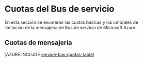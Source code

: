 <properties 
   pageTitle="Cuotas del Bus de servicio"
   description="Límites y cuotas de Bus de servicio."
   services="service-bus"
   documentationCenter="na"
   authors="sethmanheim"
   manager="timlt"
   editor="" />
<tags 
   ms.service="service-bus"
   ms.devlang="na"
   ms.topic="article"
   ms.tgt_pltfrm="na"
   ms.workload="tbd"
   ms.date="07/10/2015"
   ms.author="sethm" />

# Cuotas del Bus de servicio

En esta sección se enumeran las cuotas básicas y los umbrales de limitación de la mensajería de Bus de servicio de Microsoft Azure.

## Cuotas de mensajería

[AZURE.INCLUDE [service-bus-quotas-table](../../includes/service-bus-quotas-table.md)]

<!---HONumber=August15_HO6-->